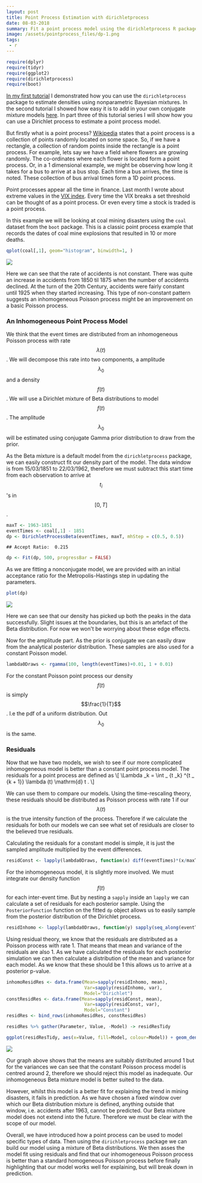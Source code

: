 ```yaml
---
layout: post
title: Point Process Estimation with dirichletprocess
date: 08-03-2018
summary: Fit a point process model using the dirichletprocess R package.
image: /assets/pointprocess_files/dp-1.png
tags:
 - r
---
```


``` r
require(dplyr)
require(tidyr)
require(ggplot2)
require(dirichletprocess)
require(boot)
```

[In my first tutorial](http://dm13450.github.io/2018/02/01/Dirichlet-Density.html) I demonstrated how you can use the `dirichletprocess` package to estimate densities using nonparametric Bayesian mixtures. In the second tutorial I showed how easy it is to add in your own conjugate mixture models [here](http://dm13450.github.io/2018/02/21/Custom-Distributions-Conjugate.html). In part three of this tutorial series I will show how you can use a Dirichlet process to estimate a point process model.

But firstly what is a point process? [Wikipedia](https://en.wikipedia.org/wiki/Point_process) states that a point process is a collection of points randomly located on some space. So, if we have a rectangle, a collection of random points inside the rectangle is a point process. For example, lets say we have a field where flowers are growing randomly. The co-ordinates where each flower is located form a point process. Or, in a 1 dimensional example, we might be observing how long it takes for a bus to arrive at a bus stop. Each time a bus arrives, the time is noted. These collection of bus arrival times form a 1D point process.

Point processes appear all the time in finance. Last month I wrote
about extreme values in the
[VIX index](http://dm13450.github.io/2018/02/12/Vix-Extreme.html). Every
time the VIX breaks a set threshold can be thought of as a point
process. Or even every time a stock is traded is a point process. 

In this example we will be looking at coal mining disasters using the
`coal` dataset from the `boot` package. This is a classic point
process example that records the dates of coal mine explosions that resulted in 10 or more deaths.

``` r
qplot(coal[,1], geom="histogram", binwidth=1, )
```

![](/assets/pointprocess_files/unnamed-chunk-2-1.png)

Here we can see that the rate of accidents is not constant. There was quite an increase in accidents from 1850 til 1875 when the number of accidents declined. At the turn of the 20th Century, accidents were fairly constant until 1925 when they started increasing. This type of non-constant pattern suggests an inhomogeneous Poisson process might be an improvement on a basic Poisson process.

### An Inhomogeneous Point Process Model

We think that the event times are distributed from an inhomogeneous Poisson process with rate $$λ(t)$$. We will decompose this rate into two components, a amplitude $$λ_0$$ and a density $$f(t)$$. We will use a Dirichlet mixture of Beta distributions to model $$f(t)$$. The amplitude $$λ_0$$ will be estimated using conjugate Gamma prior distribution to draw from the prior.

As the Beta mixture is a default model from the `dirichletprocess`
package, we can easily construct fit our density part of the
model. The data window is from 15/03/1851 to 22/03/1962, therefore we
must subtract this start time from each observation to arrive at
$$t_i$$'s in $$\left[0, T \right]$$.

``` r
maxT <- 1963-1851
eventTimes <- coal[,1] - 1851
dp <- DirichletProcessBeta(eventTimes, maxT, mhStep = c(0.5, 0.5))
```

    ## Accept Ratio:  0.215

``` r
dp <- Fit(dp, 500, progressBar = FALSE)
```

As we are fitting a nonconjugate model, we are provided with an initial acceptance ratio for the Metropolis-Hastings step in updating the parameters.

``` r
plot(dp)
```

![](/assets/pointprocess_files/dp-1.png)

Here we can see that our density has picked up both the peaks in the
data successfully. Slight issues at the boundaries, but this is an
artefact of the Beta distribution. For now we won't be worrying about
these edge effects. 

Now for the amplitude part. As the prior is conjugate we can easily
draw from the analytical posterior distribution. These samples are also used for a constant Poisson model.

``` r
lambda0Draws <- rgamma(100, length(eventTimes)+0.01, 1 + 0.01)
```

For the constant Poisson point process our density $$f(t)$$ is simply
$$\frac{1}{T}$$. I.e the pdf of a uniform distribution. Out $$\lambda
_0$$ is the same. 

### Residuals

Now that we have two models, we wish to see if our more complicated
inhomogeneous model is better than a constant point process model. The
residuals for a point process are defined as
\\[ \Lambda \_k = \int \_ {t \_k} ^{t \_ {k + 1}} \lambda (t) \mathrm{d} t . \\]

We can use them to compare our models. Using the time-rescaling
theory, these residuals should be distributed as Poisson process with
rate 1 if our $$\lambda (t)$$ is the true intensity function of the
process. Therefore if we calculate the residuals for both our models
we can see what set of residuals are closer to the believed true
residuals.  

Calculating the residuals for a constant model is simple, it is just the sampled amplitude multiplied by the event differences.

``` r
residConst <- lapply(lambda0Draws, function(x) diff(eventTimes)*(x/maxT))
```

For the inhomogeneous model, it is slightly more involved. We must integrate our density function $$f(t)$$ for each inter-event time. But by nesting a `sapply` inside an `lapply` we can calculate a set of residuals for each posterior sample. Using the `PosteriorFunction` function on the fitted `dp` object allows us to easily sample from the posterior distribution of the Dirichlet process.

``` r
residInhomo <- lapply(lambda0Draws, function(y) sapply(seq_along(eventTimes)[-length(eventTimes)], function(i) integrate(PosteriorFunction(dp), lower=eventTimes[i], upper=eventTimes[i+1])$value * y))
```

Using residual theory, we know that the residuals are distributed as a
Poisson process with rate 1. That means that mean and variance of the
residuals are also 1. As we have calculated the residuals for each
posterior simulation we can then calculate a distribution of the
mean and variance for each model. As we know that these should be 1 this allows us to arrive at a posterior p-value.

``` r
inhomoResidRes <- data.frame(Mean=sapply(residInhomo, mean),
                             Var=sapply(residInhomo, var),
                             Model="Dirichlet")
constResidRes <- data.frame(Mean=sapply(residConst, mean),
                             Var=sapply(residConst, var),
                             Model="Constant")
residRes <- bind_rows(inhomoResidRes, constResidRes)

residRes %>% gather(Parameter, Value, -Model) -> residResTidy

ggplot(residResTidy, aes(x=Value, fill=Model, colour=Model)) + geom_density() + facet_wrap(~Parameter) + geom_vline(xintercept = 1)
```

![](/assets/pointprocess_files/posteriorp-1.png)

Our graph above shows that the means are suitably distributed around 1 but for the variances we can see that the constant Poisson process model is centred around 2, therefore we should reject this model as inadequate. Our inhomogeneous Beta mixture model is better suited to the data.

However, whilst this model is a better fit for explaining the trend in mining disasters, it fails in prediction. As we have chosen a fixed window over which our Beta distribution mixture is defined, anything outside that window, i.e. accidents after 1963, cannot be predicted. Our Beta mixture model does not extend into the future. Therefore we must be clear with the scope of our model.

Overall, we have introduced how a point process can be used to model specific types of data. Then using the `dirichletprocess` package we can build our model using a mixture of Beta distributions. We then asses the model fit using residuals and find that our inhomogeneous Poisson process is better than a standard homogeneous Poisson process before finally highlighting that our model works well for explaining, but will break down in prediction.

